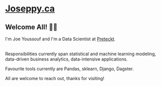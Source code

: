 # [Joseppy.ca](https://joseppy.ca/#home)

<h2> Welcome All! 👋😄 </h2> 

I'm Joe Youssouf and I'm a Data Scientist at [Preteckt](https://preteckt.com/).
<br><br>

Responsibilities currently span statistical and machine learning modeling, data-driven business analytics, data-intensive applications. 

Favourite tools currently are Pandas, sklearn, Django, Dagster.

All are welcome to reach out, thanks for visiting!
